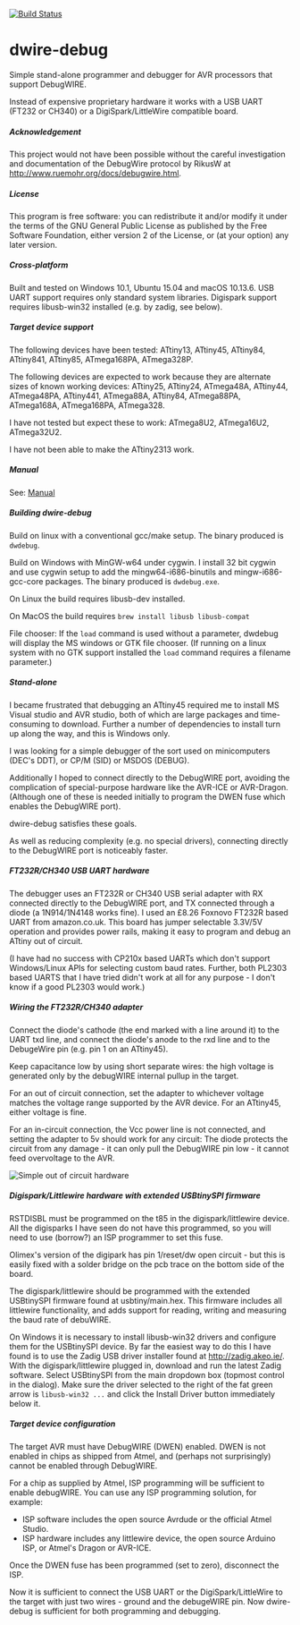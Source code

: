 [![Build Status](https://semaphoreci.com/api/v1/dcwbrown/dwire-debug/branches/master/shields_badge.svg)](https://semaphoreci.com/dcwbrown/dwire-debug)

# dwire-debug

Simple stand-alone programmer and debugger for AVR processors that support DebugWIRE.

Instead of expensive proprietary hardware it works with a USB UART (FT232 or CH340) or a DigiSpark/LittleWire compatible board.

##### Acknowledgement

This project would not have been possible without the careful investigation and documentation of the DebugWire protocol by RikusW at http://www.ruemohr.org/docs/debugwire.html.

##### License

This program is free software: you can redistribute it and/or modify it under the terms of the GNU General Public License as published by the Free Software Foundation, either version 2 of the License, or (at your option) any later version.

##### Cross-platform

Built and tested on Windows 10.1, Ubuntu 15.04 and macOS 10.13.6. USB UART support requires only standard system libraries. Digispark support requires libusb-win32 installed (e.g. by zadig, see below). 

##### Target device support

The following devices have been tested: ATtiny13, ATtiny45, ATtiny84, ATtiny841, ATtiny85, ATmega168PA, ATmega328P.

The following devices are expected to work because they are alternate sizes of known working devices: ATtiny25, ATtiny24, ATmega48A, ATtiny44, ATmega48PA, ATtiny441, ATmega88A, ATtiny84, ATmega88PA, ATmega168A, ATmega168PA, ATmega328.

I have not tested but expect these to work: ATmega8U2, ATmega16U2, ATmega32U2.

I have not been able to make the ATtiny2313 work.

##### Manual

See: [Manual](https://github.com/dcwbrown/dwire-debug/blob/master/Manual.md)


##### Building dwire-debug

Build on linux with a conventional gcc/make setup. The binary produced is `dwdebug`.

Build on Windows with MinGW-w64 under cygwin. I install 32 bit cygwin and use cygwin setup to add the mingw64-i686-binutils and mingw-i686-gcc-core packages. The binary produced is `dwdebug.exe`.

On Linux the build requires libusb-dev installed.

On MacOS the build requires `brew install libusb libusb-compat`

File chooser: If the `load` command is used without a parameter, dwdebug will display the MS windows or GTK file chooser. (If running on a linux system with no GTK support installed the `load` command requires a filename parameter.)

##### Stand-alone

I became frustrated that debugging an ATtiny45 required me to install MS Visual studio and AVR studio, both of which are large packages and time-consuming to download. Further a number of dependencies to install turn up along the way, and this is Windows only.

I was looking for a simple debugger of the sort used on minicomputers (DEC's DDT), or CP/M (SID) or MSDOS (DEBUG).

Additionally I hoped to connect directly to the DebugWIRE port, avoiding the complication of special-purpose hardware like the AVR-ICE or AVR-Dragon. (Although one of these is needed initially to program the DWEN fuse which enables the DebugWIRE port).

dwire-debug satisfies these goals.

As well as reducing complexity (e.g. no special drivers), connecting directly to the DebugWIRE port is noticeably faster.

##### FT232R/CH340 USB UART hardware

The debugger uses an FT232R or CH340 USB serial adapter with RX connected directly to the DebugWIRE port, and TX connected through a diode (a 1N914/1N4148 works fine). I used an £8.26 Foxnovo FT232R based UART from amazon.co.uk. This board has jumper selectable 3.3V/5V operation and provides power rails, making it easy to program and debug an ATtiny out of circuit.

(I have had no success with CP210x based UARTs which don't support Windows/Linux APIs for selecting custom baud rates. Further, both PL2303 based UARTS that I have tried didn't work at all for any purpose - I don't know if a good PL2303 would work.)

##### Wiring the FT232R/CH340 adapter

Connect the diode's cathode (the end marked with a line around it) to the UART txd line, and connect the diode's anode to the rxd line and to the DebugeWire pin (e.g. pin 1 on an ATtiny45).

Keep capacitance low by using short separate wires: the high voltage is generated only by the debugWIRE internal pullup in the target.

For an out of circuit connection, set the adapter to whichever voltage matches the voltage range supported by the AVR device. For an ATtiny45, either voltage is fine.

For an in-circuit connection, the Vcc power line is not connected, and setting the adapter to 5v should work for any circuit: The diode protects the circuit from any damage - it can only pull the DebugWIRE pin low - it cannot feed overvoltage to the AVR.

![Simple out of circuit hardware](https://github.com/dcwbrown/dwire-debug/blob/master/simple-hardware.jpg?raw=true)



##### Digispark/Littlewire hardware with extended USBtinySPI firmware

RSTDISBL must be programmed on the t85 in the digispark/littlewire device. All the digisparks I have seen do not have this programmed, so you will need to use (borrow?) an ISP programmer to set this fuse.

Olimex's version of the digipark has pin 1/reset/dw open circuit - but this is easily fixed with a solder bridge on the pcb trace on the bottom side of the board.

The digispark/littlewire should be programmed with the extended USBtinySPI firmware found at usbtiny/main.hex. This firmware includes all littlewire functionality, and adds support for reading, writing and measuring the baud rate of debuWIRE.

On Windows it is necessary to install libusb-win32 drivers and configure them for the USBtinySPI device. By far the easiest way to do this I have found is to use the Zadig USB driver installer found at http://zadig.akeo.ie/. With the digispark/littlewire plugged in, download and run the latest Zadig software. Select USBtinySPI from the main dropdown box (topmost control in the dialog). Make sure the driver selected to the right of the fat green arrow is `libusb-win32 ...` and click the Install Driver button immediately below it.

##### Target device configuration

The target AVR must have DebugWIRE (DWEN) enabled. DWEN is not enabled in chips as shipped from Atmel, and (perhaps not surprisingly) cannot be enabled through DebugWIRE.

For a chip as supplied by Atmel, ISP programming will be sufficient to enable debugWIRE. You can use any ISP programming solution, for example: 

 - ISP software includes the open source Avrdude or the official Atmel Studio.
 - ISP hardware includes any littlewire device, the open source Arduino ISP, or Atmel's Dragon or AVR-ICE.

Once the DWEN fuse has been programmed (set to zero), disconnect the ISP.

Now it is sufficient to connect the USB UART or the DigiSpark/LittleWire to the target with just two wires - ground and the debugeWIRE pin. Now dwire-debug is sufficient for both programming and debugging.
